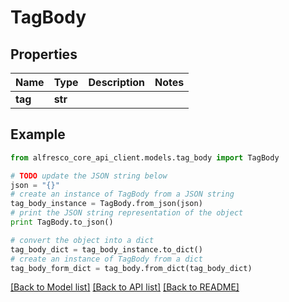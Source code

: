 # TagBody


## Properties
Name | Type | Description | Notes
------------ | ------------- | ------------- | -------------
**tag** | **str** |  | 

## Example

```python
from alfresco_core_api_client.models.tag_body import TagBody

# TODO update the JSON string below
json = "{}"
# create an instance of TagBody from a JSON string
tag_body_instance = TagBody.from_json(json)
# print the JSON string representation of the object
print TagBody.to_json()

# convert the object into a dict
tag_body_dict = tag_body_instance.to_dict()
# create an instance of TagBody from a dict
tag_body_form_dict = tag_body.from_dict(tag_body_dict)
```
[[Back to Model list]](../README.md#documentation-for-models) [[Back to API list]](../README.md#documentation-for-api-endpoints) [[Back to README]](../README.md)


